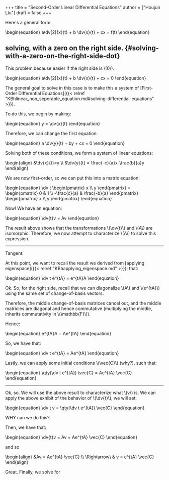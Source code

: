 +++
title = "Second-Order Linear Differential Equations"
author = ["Houjun Liu"]
draft = false
+++

Here's a general form:

\begin{equation}
a\dv[2]{x}{t} + b \dv{x}{t} + cx = f(t)
\end{equation}


## solving, with a zero on the right side. {#solving-with-a-zero-on-the-right-side-dot}

This problem because easier if the right side is \\(0\\).

\begin{equation}
a\dv[2]{x}{t} + b \dv{x}{t} + cx = 0
\end{equation}

The general goal to solve in this case is to make this a system of [First-Order Differential Equations]({{< relref "KBhlinear_non_seperable_equation.md#solving-differential-equations" >}}).

To do this, we begin by making:

\begin{equation}
y = \dv{x}{t}
\end{equation}

Therefore, we can change the first equation:

\begin{equation}
a \dv{y}{t} + by + cx = 0
\end{equation}

Solving both of these conditions, we form a system of linear equations:

\begin{align}
&\dv{x}{t}=y \\\\
&\dv{y}{t} = \frac{-c}{a}x-\frac{b}{a}y
\end{align}

We are now first-order, so we can put this into a matrix equation:

\begin{equation}
\dv t \begin{pmatrix}
x \\\ y
\end{pmatrix}  = \begin{pmatrix}
0 & 1 \\\ -\frac{c}{a} & \frac{-b}{a}
\end{pmatrix}  \begin{pmatrix}
x \\\ y
\end{pmatrix}
\end{equation}

Now! We have an equation:

\begin{equation}
\dv{t}v = Av
\end{equation}

The result above shows that the transformations \\(\dv{t}\\) and \\(A\\) are isomorphic. Therefore, we now attempt to characterize \\(A\\) to solve this expression.

---

Tangent:

At this point, we want to recall the result we derived from [applying eigenspace]({{< relref "KBhapplying_eigenspace.md" >}}); that:

\begin{equation}
\dv t e^{tA} = e^{tA}A
\end{equation}

Ok. So, for the right side, recall that we can diagonalize \\(A\\) and \\(e^{tA}\\) using the same set of change-of-basis vectors.

Therefore, the middle change-of-basis matrices cancel out, and the middle matricies are diagonal and hence commutative (multiplying the middle, inherits commutativity in \\(\mathbb{F}\\)).

Hence:

\begin{equation}
e^{tA}A = Ae^{tA}
\end{equation}

So, we have that:

\begin{equation}
\dv t e^{tA} = Ae^{tA}
\end{equation}

Lastly, we can apply some initial conditions \\(\vec{C}\\) (why?), such that:

\begin{equation}
\qty(\dv t e^{tA}) \vec{C} = Ae^{tA} \vec{C}
\end{equation}

---

Ok, so. We will use the above result to characterize what \\(v\\) is. We can apply the above exhibit of the behavior of \\(\dv{t}\\), we will set:

\begin{equation}
\dv t v = \qty(\dv t e^{tA}) \vec{C}
\end{equation}

WHY can we do this?

Then, we have that:

\begin{equation}
\dv{t}v = Av = Ae^{tA} \vec{C}
\end{equation}

and so

\begin{align}
&Av = Ae^{tA} \vec{C} \\\\
\Rightarrow\ & v = e^{tA} \vec{C}
\end{align}

Great. Finally, we solve for